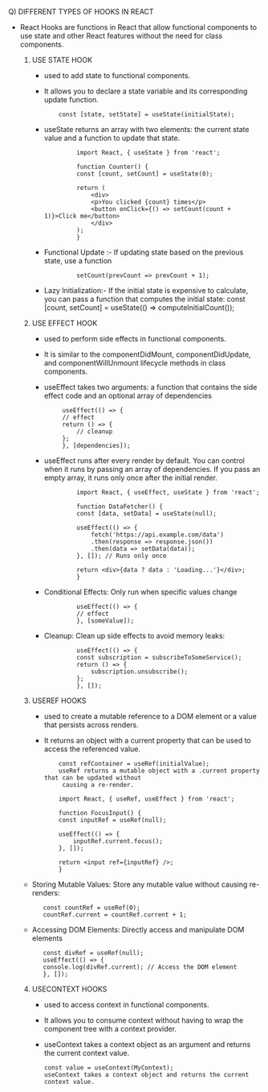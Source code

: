 Q) DIFFERENT TYPES OF HOOKS IN REACT
  - React Hooks are functions in React that allow functional components to use state and other React features without the need for class components. 
     1) USE STATE HOOK
         - used to add state to functional components. 
         - It allows you to declare a state variable and its corresponding update function.

                   const [state, setState] = useState(initialState); 

         - useState returns an array with two elements: the current state value and a function to update that state.
                  
                        import React, { useState } from 'react';

                        function Counter() {
                        const [count, setCount] = useState(0);

                        return (
                            <div>
                            <p>You clicked {count} times</p>
                            <button onClick={() => setCount(count + 1)}>Click me</button>
                            </div>
                        );
                        }

         - Functional Update :-  If updating state based on the previous state, use a function

                        setCount(prevCount => prevCount + 1);

         - Lazy Initialization:- If the initial state is expensive to calculate, you can pass a function that 
         computes the initial state:
                          const [count, setCount] = useState(() => computeInitialCount());


     2) USE EFFECT HOOK
         - used to perform side effects in functional components. 
         - It is similar to the componentDidMount, componentDidUpdate, and componentWillUnmount lifecycle 
         methods in class components. 
         - useEffect takes two arguments: a function that contains the side effect code and an optional array 
         of dependencies

                    useEffect(() => {
                    // effect
                    return () => {
                        // cleanup
                    };
                    }, [dependencies]);

         - useEffect runs after every render by default. You can control when it runs by passing an array of 
         dependencies. If you pass an empty array, it runs only once after the initial render.

                        import React, { useEffect, useState } from 'react';

                        function DataFetcher() {
                        const [data, setData] = useState(null);

                        useEffect(() => {
                            fetch('https://api.example.com/data')
                            .then(response => response.json())
                            .then(data => setData(data));
                        }, []); // Runs only once

                        return <div>{data ? data : 'Loading...'}</div>;
                        }

         - Conditional Effects: Only run when specific values change

                        useEffect(() => {
                        // effect
                        }, [someValue]);


         - Cleanup: Clean up side effects to avoid memory leaks:

                        useEffect(() => {
                        const subscription = subscribeToSomeService();
                        return () => {
                            subscription.unsubscribe();
                        };
                        }, []);



     3) USEREF HOOKS
          - used to create a mutable reference to a DOM element or a value that persists across renders. 
          - It returns an object with a current property that can be used to access the referenced value.

                    const refContainer = useRef(initialValue);
                    useRef returns a mutable object with a .current property that can be updated without
                     causing a re-render.

                    import React, { useRef, useEffect } from 'react';

                    function FocusInput() {
                    const inputRef = useRef(null);

                    useEffect(() => {
                        inputRef.current.focus();
                    }, []);

                    return <input ref={inputRef} />;
                    }

       - Storing Mutable Values: Store any mutable value without causing re-renders:

                const countRef = useRef(0);
                countRef.current = countRef.current + 1;

       - Accessing DOM Elements: Directly access and manipulate DOM elements

                const divRef = useRef(null);
                useEffect(() => {
                console.log(divRef.current); // Access the DOM element
                }, []);


     4) USECONTEXT HOOKS
          - used to access context in functional components. 
          - It allows you to consume context without having to wrap the component tree with a context provider. 
          - useContext takes a context object as an argument and returns the current context value. 

                const value = useContext(MyContext);
                useContext takes a context object and returns the current context value.

                        

















































































